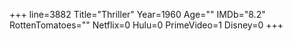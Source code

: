+++
line=3882
Title="Thriller"
Year=1960
Age=""
IMDb="8.2"
RottenTomatoes=""
Netflix=0
Hulu=0
PrimeVideo=1
Disney=0
+++

